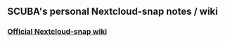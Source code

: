 ## SCUBA's personal Nextcloud-snap notes / wiki

### [Official Nextcloud-snap wiki](https://github.com/nextcloud-snap/nextcloud-snap/wiki) 
